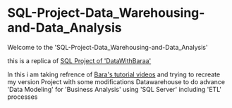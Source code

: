 # SQL-Project-Data_Warehousing-and-Data_Analysis
Welcome to the 'SQL-Project-Data_Warehousing-and-Data_Analysis'

this is a replica of [SQL Project of 'DataWithBaraa'](https://github.com/DataWithBaraa/sql-data-warehouse-project/blob/main/README.md) 

In this i am taking refrence of [Bara's tutorial videos](https://www.youtube.com/watch?v=SSKVgrwhzus&t=81459s) and trying to recreate my version Project with some modifications Datawarehouse to do advance 'Data Modeling' for 'Business Analysis' using 'SQL Server' including 'ETL' processes 
